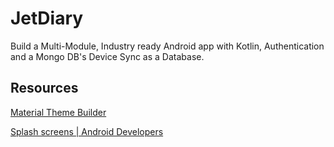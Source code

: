 # JetDiary
Build a Multi-Module, Industry ready Android app with Kotlin, Authentication and a Mongo DB's Device Sync as a Database.

## Resources

[Material Theme Builder](https://m3.material.io/theme-builder)

[Splash screens | Android Developers](https://developer.android.com/develop/ui/views/launch/splash-screen)
